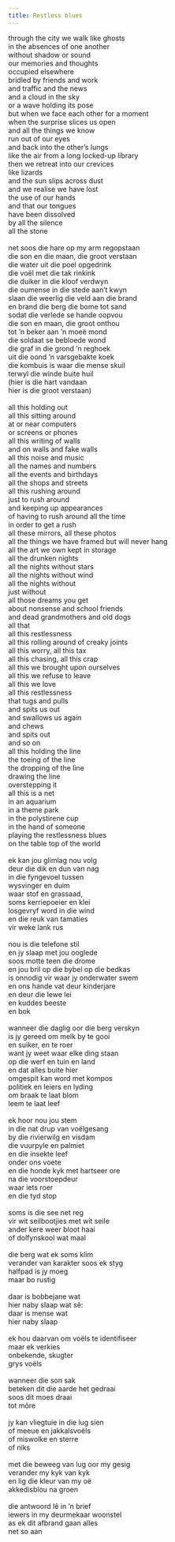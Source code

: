 ```yaml
---
title: Restless blues
---
```


through the city we walk like ghosts<br>
in the absences of one another<br>
without shadow or sound<br>
our memories and thoughts<br>
occupied elsewhere<br>
bridled by friends and work<br>
and traffic and the news<br>
and a cloud in the sky<br>
or a wave holding its pose<br>
but when we face each other for a moment<br>
when the surprise slices us open<br>
and all the things we know<br>
run out of our eyes<br>
and back into the other’s lungs<br>
like the air from a long locked-up library<br>
then we retreat into our crevices<br>
like lizards<br>
and the sun slips across dust<br>
and we realise we have lost<br>
the use of our hands<br>
and that our tongues<br>
have been dissolved<br>
by all the silence<br>
all the stone<br>
<br>
net soos die hare op my arm regopstaan<br>
die son en die maan, die groot verstaan<br>
die water uit die poel opgedrink<br>
die voël met die tak rinkink<br>
die duiker in die kloof verdwyn<br>
die oumense in die stede aan’t kwyn<br>
slaan die weerlig die veld aan die brand<br>
en brand die berg die bome tot sand<br>
sodat die verlede se hande oopvou<br>
die son en maan, die groot onthou<br>
tot ’n beker aan ’n moeë mond<br>
die soldaat se bebloede wond<br>
die graf in die grond ’n reghoek<br>
uit die oond ’n varsgebakte koek<br>
die kombuis is waar die mense skuil<br>
terwyl die winde buite huil<br>
(hier is die hart vandaan<br>
hier is die groot verstaan)<br>
<br>
all this holding out<br>
all this sitting around<br>
at or near computers<br>
or screens or phones<br>
all this writing of walls<br>
and on walls and fake walls<br>
all this noise and music<br>
all the names and numbers<br>
all the events and birthdays<br>
all the shops and streets<br>
all this rushing around<br>
just to rush around<br>
and keeping up appearances<br>
of having to rush around all the time<br>
in order to get a rush<br>
all these mirrors, all these photos<br>
all the things we have framed but will never hang<br>
all the art we own kept in storage<br>
all the drunken nights<br>
all the nights without stars<br>
all the nights without wind<br>
all the nights without<br>
just without<br>
all those dreams you get<br>
about nonsense and school friends<br>
and dead grandmothers and old dogs<br>
all that<br>
all this restlessness<br>
all this rolling around of creaky joints<br>
all this worry, all this tax<br>
all this chasing, all this crap<br>
all this we brought upon ourselves<br>
all this we refuse to leave<br>
all this we love<br>
all this restlessness<br>
that tugs and pulls<br>
and spits us out<br>
and swallows us again<br>
and chews<br>
and spits out<br>
and so on<br>
all this holding the line<br>
the toeing of the line<br>
the dropping of the line<br>
drawing the line<br>
overstepping it<br>
all this is a net<br>
in an aquarium<br>
in a theme park<br>
in the polystirene cup<br>
in the hand of someone<br>
playing the restlessness blues<br>
on the table top of the world<br>
<br>
ek kan jou glimlag nou volg<br>
deur die dik en dun van nag<br>
in die fyngevoel tussen<br>
wysvinger en duim<br>
waar stof en grassaad,<br>
soms kerriepoeier en klei<br>
losgevryf word in die wind<br>
en die reuk van tamaties<br>
vir weke lank rus<br>
<br>
nou is die telefone stil<br>
en jy slaap met jou ooglede<br>
soos motte teen die drome<br>
en jou bril op die bybel op die bedkas<br>
is onnodig vir waar jy onderwater swem<br>
en ons hande vat deur kinderjare<br>
en deur die lewe lei<br>
en kuddes beeste<br>
en bok<br>
<br>
wanneer die daglig oor die berg verskyn<br>
is jy gereed om melk by te gooi<br>
en suiker, en te roer<br>
want jy weet waar elke ding staan<br>
op die werf en tuin en land<br>
en dat alles buite hier<br>
omgespit kan word met kompos<br>
politiek en leiers en lyding<br>
om braak te laat blom<br>
leem te laat leef<br>
<br>
ek hoor nou jou stem<br>
in die nat drup van voëlgesang<br>
by die rivierwilg en visdam<br>
die vuurpyle en palmiet<br>
en die insekte leef<br>
onder ons voete<br>
en die honde kyk met hartseer ore<br>
na die voorstoepdeur<br>
waar iets roer<br>
en die tyd stop<br>
<br>
soms is die see net reg<br>
vir wit seilbootjies met wit seile<br>
ander kere weer bloot haai<br>
of dolfynskool wat maal<br>
<br>
die berg wat ek soms klim<br>
verander van karakter soos ek styg<br>
halfpad is jy moeg<br>
maar bo rustig<br>
<br>
daar is bobbejane wat<br>
hier naby slaap wat sê:<br>
daar is mense wat<br>
hier naby slaap<br>
<br>
ek hou daarvan om voëls te identifiseer<br>
maar ek verkies<br>
onbekende, skugter<br>
grys voëls<br>
<br>
wanneer die son sak<br>
beteken dit die aarde het gedraai<br>
soos dit moes draai<br>
tot môre<br>
<br>
jy kan vliegtuie in die lug sien<br>
of meeue en jakkalsvoëls<br>
of miswolke en sterre<br>
of niks<br>
<br>
met die beweeg van lug oor my gesig<br>
verander my kyk van kyk<br>
en lig die kleur van my oë<br>
akkedisblou na groen<br>
<br>
die antwoord lê in ’n brief<br>
iewers in my deurmekaar woonstel<br>
as ek dit afbrand gaan alles<br>
net so aan<br>

